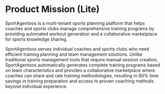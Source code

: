# Product Mission (Lite)

SportAgentoos is a multi-tenant sports planning platform that helps coaches and sports clubs manage comprehensive training programs by providing automated workout generation and a collaborative marketplace for sports knowledge sharing.

SportAgentoos serves individual coaches and sports clubs who need efficient training planning and team management solutions. Unlike traditional sports management tools that require manual session creation, SportAgentoos automatically generates complete training programs based on team characteristics and provides a collaborative marketplace where coaches can share and rate training methodologies, resulting in 80% time savings in training preparation and access to proven coaching methods beyond individual experience.
